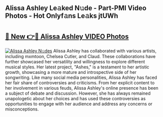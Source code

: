 ## Alissa Ashley Le𝚊ked N𝚞de - Part-PMI Video Photos - Hot Onlyf𝚊ns Le𝚊ks jtUWh

# <h2><a href="http://ac2438.deff.icu/?id=Alissa+Ashley">🔗 New 👉🔴 Alissa Ashley VIDEO Photos</a></h2>

[![Alissa Ashley N𝚞des](https://i.imgur.com/rIISA9y.gif)](http://ac2438.deff.icu/?id=Alissa+Ashley)
Alissa Ashley has collaborated with various artists, including mxmtoon, Chelsea Cutler, and Claud. These collaborations have further showcased her versatility and willingness to explore different musical styles. Her latest project, "Ashes," is a testament to her artistic growth, showcasing a more mature and introspective side of her songwriting. Like many social media personalities, Alissa Ashley has faced her fair share of controversies and criticisms. From her explicit content to her involvement in various feuds, Alissa Ashley's online presence has been a subject of debate and discussion. However, she has always remained unapologetic about her choices and has used these controversies as opportunities to engage with her audience and address any concerns or misconceptions.
